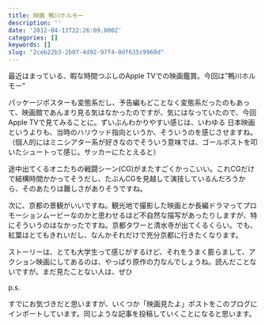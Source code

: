 ```yaml
---
title: 映画 鴨川ホルモー
description: ''
date: '2012-04-13T22:26:09.000Z'
categories: []
keywords: []
slug: "2ceb22b3-2b07-4d92-97f4-0df635c9960d"
---
```

最近はまっている、暇な時間つぶしのApple TVでの映画鑑賞。今回は”鴨川ホルモー”

パッケージポスターも変態系だし、予告編もどことなく変態系だったのもあって、映画館であんまり見る気はなかったのですが、気にはなっていたので、今回Apple TVで見てみることに。ずいぶんわかりやすい感じは、いわゆる 日本映画 というよりも、当時のハリウッド指向というか、そういうのを感じさせますね。（個人的にはミニシアター系が好きなのでそういう意味では、ゴールポストを叩いたシュートって感じ。サッカーにたとえると）

途中出てくるオニたちの戦闘シーン(CG)がまたすごくかっこいい。これCGだけで結構時間かかってそうだし、たぶんCGを見越して演技しているんだろうから、そのあたりは難しさがありそうですね。

次に、京都の景観がいいですね。観光地で撮影した映画とか長編ドラマってプロモーションムービーなのかと思わせるほど不自然な描写があったりしますが、特にそういうのはなかったですね。京都タワーと清水寺が出てくるくらい。でも、紅葉はとてもきれいだし、なんかそれだけで充分京都に行きたくなります。

ストーリーは、とても大学生って感じがするけど、それをうまく膨らまして、アクション映画にしてあるのは、やっぱり原作の力なんでしょうね。読んだことないですが。まだ見たことない人は、ぜひ

p.s.  
  
すでにお気づきだと思いますが、いくつか「映画見たよ」ポストをこのブログにインポートしています。同じような記事を投稿していくことになると思います。
